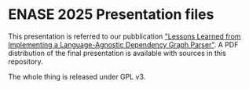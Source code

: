 # ENASE 2025 Presentation files

This presentation is referred to our pubblication ["Lessons Learned from Implementing a Language-Agnostic Dependency Graph Parser"](https://www.scitepress.org/PublicationsDetail.aspx?ID=c7REb+yM8FY=&t=1).
A PDF distribution of the final presentation is available with sources in this repository.

The whole thing is released under GPL v3.
